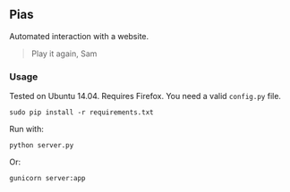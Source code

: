 
## Pias

Automated interaction with a website.

> Play it again, Sam

### Usage

Tested on Ubuntu 14.04. Requires Firefox. You need a valid `config.py` file.

    sudo pip install -r requirements.txt

Run with:

    python server.py

Or:

    gunicorn server:app
